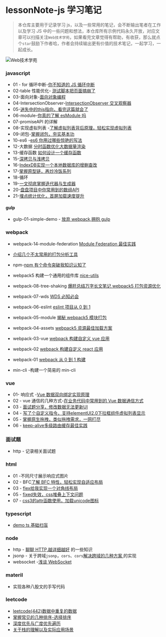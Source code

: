 <!--
 * @Author: maicFir mcodes@163.com
 * @Date: 2022-04-30 22:32:18
 * @LastEditors: maicFir mcodes@163.com
 * @LastEditTime: 2022-10-15 16:14:27
 * @FilePath: /lessonNote/README.md
 * @Description: 
-->
# lessonNote-js 学习笔记

> 本仓库主要用于记录学习 js，以及一些常用的笔记，会不断输出笔者在工作以及学习 JS 中的一些问题和想法，本仓库所有示例代码永久开放，对应文章可以扫描关注`Web技术学苑`，如果看完文章觉得有帮助，有收获，那么就点个`star`鼓励下作者哈，作者会持续输出更有价值的技术笔记，一起学习，一起成长。

![Web技术学苑](https://files.mdnice.com/user/24614/50dd18f5-e2d5-4eb5-ac76-716aec6da88f.jpg)

### javascript

- 01 - for 循环中断-[你不知道的 JS 循环中断](https://github.com/maicFir/lessonNote/issues/1)
- 02-table 性能优化- [测试脚本把页面搞崩了](https://github.com/maicFir/lessonNote/issues/3)
- 03-面向对象-[面向对象编程](https://github.com/maicFir/lessonNote/issues/2)
- 04-IntersectionObserver-[IntersectionObserver 交叉观察器 ](https://github.com/maicFir/lessonNote/issues/4)
- 05-[迷失中的this指向，看完这篇就会了](https://github.com/maicFir/lessonNote/issues/18)
- 06-module-[你真的了解 esModule 吗 ](https://github.com/maicFir/lessonNote/issues/6)
- 07-promiseAPI 的详解
- 08-实现虚拟列表 -[了解虚拟列表背后原理，轻松实现虚拟列表](https://github.com/maicFir/lessonNote/issues/11)
- 09-闭包-[掌握闭包，夯实基本功](https://github.com/maicFir/lessonNote/issues/12)
- 10-es6 -[es6 你用过哪些惊艳的写法](https://github.com/maicFir/lessonNote/issues/13)
- 12-大数据 [分时函数优化大数据量渲染](https://github.com/maicFir/lessonNote/issues/14)
- 13-缓存函数 [如何设计一个缓存函数](https://github.com/maicFir/lessonNote/issues/15)
- 15-[深拷贝与浅拷贝](https://github.com/maicFir/lessonNote/issues/16)
- 16-[IndexDB实现一个本地数据库的增删查改](https://github.com/maicFir/lessonNote/issues/17)
- 17-[掌握原型链，再炒冷饭系列](https://github.com/maicFir/lessonNote/issues/19)
- 18-循环
- 19-[一文彻底掌握迭代器与生成器](https://github.com/maicFir/lessonNote/issues/47)
- 20-[盘盘项目中你常用到的数组API]()
- 21-[埋点统计优化，首屏加载速度提升]()
#### gulp

- gulp-01-simple-demo - [放弃 webpack,拥抱 gulp](https://github.com/maicFir/lessonNote/issues/48)

### webpack

- webpack-14-module-federation [Module Federation 最佳实践](https://github.com/maicFir/lessonNote/issues/31)
- [介绍几个不太常用的打包分析工具 ](https://github.com/maicFir/lessonNote/issues/30)
- npm-[npm 有个命令突破我知识认知了](https://github.com/maicFir/lessonNote/issues/34)
- webpack5 构建一个通用的组件库 [nice-utils](https://github.com/maicFir/lessonNote/issues/28)

- webpack-08-tree-shaking [爆肝总结万字长文笔记 webpack5 打包资源优化](https://github.com/maicFir/lessonNote/issues/27)
- webpack-07-wds [WDS 必知必会](https://github.com/maicFir/lessonNote/issues/26)
- webpack-06-eslint [eslint 项目从 0 到 1](https://github.com/maicFir/lessonNote/issues/25)
- webpack-05-module [揭秘 webpack5 模块打包](https://github.com/maicFir/lessonNote/issues/23)
- webpack-04-assets [webpack5 资源最佳加载方案 ](https://github.com/maicFir/lessonNote/issues/23)
- webpack-03-vue [webpack 构建自定义 vue 应用](https://github.com/maicFir/lessonNote/issues/22)
- webpack-02 [webpack 构建自定义 react 应用 ](https://github.com/maicFir/lessonNote/issues/21)
- webpack-01 [webpack 从 0 到 1 构建](https://github.com/maicFir/lessonNote/issues/48)

- min-cli -构建一个简易的 min-cli

### vue

- 01- 响应式 -[Vue 数据双向绑定实现原理](https://github.com/maicFir/lessonNote/issues/46)
- 02 - vue 通信的几种方式-[在业务代码中常用到的 Vue 数据通信方式](https://github.com/maicFir/lessonNote/issues/46)
- 03 - [面试题分享，修改数据无法更新UI]()
- 04 - [写了个自定义指令，支持elementUI2.0下拉框组件虚拟列表显示]()
- 05 - [掌握原生拖拽，类似拖拽需求，一网打尽]()
- 06 - [keep-alive多级路由缓存最佳实践]()
### 面试题

- http - 记录相关面试题

### html

- 01 -不同尺寸展示响应式图片
- 02 - BFC[了解 BFC 特性，轻松实现自适应布局](https://github.com/maicFir/lessonNote/issues/42)
- 03 - [flex给我实现一个对角线布局]()
- 05 - [fixed失效，css堆叠上下文问题]()
- 07 - [css3的attr函数使用，加载unicode图标]()
### typescript

- [demo ts 基础扫盲](https://github.com/maicFir/lessonNote/issues/33)

### node

- http - [聊聊 HTTP,越详细越好](https://github.com/maicFir/lessonNote/issues/8) 的一些知识
- jsonp - 关于跨域`jsonp`，`cors`、`cors`[解决跨域的几种方案 ](https://github.com/maicFir/lessonNote/issues/10)的实现
- websocket -[浅谈 WebSocket](https://github.com/maicFir/lessonNote/issues/9)

### materil

- 实现各种八股文的手写代码

### leetcode

- [leetcode(442)数据中重复的数据](https://github.com/maicFir/lessonNote/issues/36)
- [掌握常见的几种排序-选择排序](https://github.com/maicFir/lessonNote/issues/37)
- [深度优先与广度优先遍历](https://github.com/maicFir/lessonNote/issues/38)
- [关于栈的理解以及实际应用场景](https://github.com/maicFir/lessonNote/issues/39)
